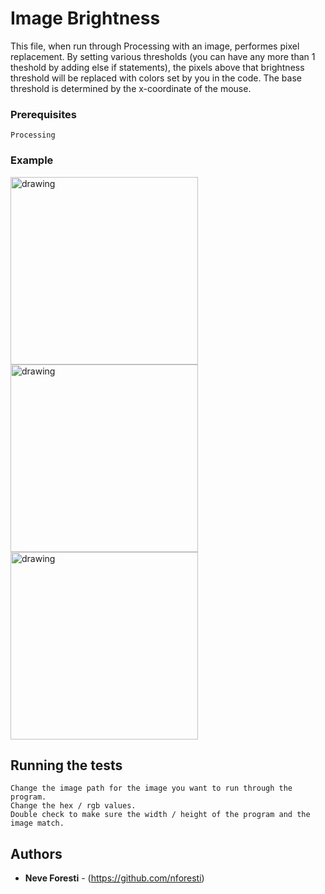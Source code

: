 # Image Brightness

This file, when run through Processing with an image, performes pixel replacement. By setting various thresholds (you can have any more than 1 theshold by adding else if statements), the pixels above that brightness threshold will be replaced with colors set by you in the code. The base threshold is determined by the x-coordinate of the mouse.


### Prerequisites

```
Processing
```

### Example

<img src="https://drive.google.com/uc?export=view&id=13gp3RIlmj-2O24az-bFk7O48SmElkA4B" alt="drawing" width="300"/>
<img src="https://drive.google.com/uc?export=view&id=1TcVSfOmDHJqGj4O7HDyzTUCAbObYTsdN" alt="drawing" width="300"/>
<img src="https://drive.google.com/uc?export=view&id=1C4Zc-HDEidVoEzVlvmCOJ4e5pcQhf6zH" alt="drawing" width="300"/>

## Running the tests

```
Change the image path for the image you want to run through the program. 
Change the hex / rgb values. 
Double check to make sure the width / height of the program and the image match.
```

## Authors

* **Neve Foresti** - (https://github.com/nforesti)

